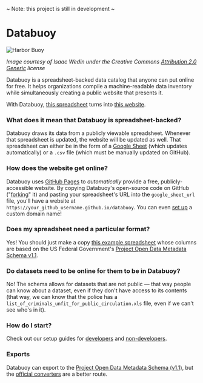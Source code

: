 ~ Note: this project is still in development ~

# Databuoy

![Harbor Buoy](https://farm4.staticflickr.com/3532/3832384357_bb2e224f77_z.jpg)

_Image courtesy of Isaac Wedin under the Creative Commons [Attribution 2.0 Generic](https://creativecommons.org/licenses/by/2.0/) license_

Databuoy is a spreadsheet-backed data catalog that anyone can put online for free. It helps organizations compile a machine-readable data inventory while simultaneously creating a public website that presents it.  

With Databuoy, [this spreadsheet](https://docs.google.com/spreadsheets/d/16bk6mScsXWpd-KX80Jn2Qzj1q_vyeFfCQBeWMdBi2nE/edit#gid=0) turns into [this website](http://sunlightlabs.github.io/databuoy/).

### What does it mean that Databuoy is spreadsheet-backed?

Databuoy draws its data from a publicly viewable spreadsheet. Whenever that spreadsheet is updated, the website will be updated as well. That spreadsheet can either be in the form of a [Google Sheet](https://www.google.com/sheets/about/) (which updates automatically) or a `.csv` file (which must be manually updated on GitHub). 

### How does the website get online?

Databuoy uses [GitHub Pages](https://pages.github.com/) to _automatically_ provide a free, publicly-accessible website. By copying Databuoy's open-source code on GitHub ("[forking](https://help.github.com/articles/fork-a-repo/)" it) and pasting your spreadsheet's URL into the `google_sheet_url` file, you'll have a website at `https://your_github_username.github.io/databuoy`. You can even [set up](https://help.github.com/articles/setting-up-a-custom-domain-with-github-pages/) a custom domain name!

### Does my spreadsheet need a particular format?

Yes! You should just make a copy [this example spreadsheet](https://docs.google.com/spreadsheets/d/16bk6mScsXWpd-KX80Jn2Qzj1q_vyeFfCQBeWMdBi2nE/edit#gid=0) whose columns are based on the US Federal Government's [Project Open Data Metadata Schema v1.1](https://project-open-data.cio.gov/v1.1/schema).

### Do datasets need to be online for them to be in Databuoy?

No! The schema allows for datasets that are not public — that way people can know about a dataset, even if they don't have access to its contents (that way, we can know that the police has a `list_of_criminals_unfit_for_public_circulation.xls` file, even if we can't see who's in it).

### How do I start?

Check out our setup guides for [developers](https://github.com/sunlightlabs/databuoy/wiki/Setup-(for-developers)) and [non-developers](https://github.com/sunlightlabs/databuoy/wiki/Setting-up-a-catalog-with-Databuoy-and-Google-Sheets).

### Exports

Databuoy can export to the [Project Open Data Metadata Schema (v1.1)](https://project-open-data.cio.gov/v1.1/schema/), but the [official converters](http://labs.data.gov/dashboard/datagov/csv_to_json) are a better route.
